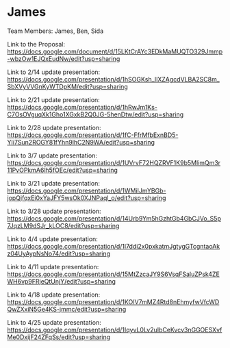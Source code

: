 # James
Team Members: James, Ben, Sida

Link to the Proposal: https://docs.google.com/document/d/15LKtCrAYc3EDkMaMUQTO329Jmmp-wbzOw1EJQxEudNw/edit?usp=sharing

Link to 2/14 update presentation: https://docs.google.com/presentation/d/1hSOGKsh_IlXZAgcdVLBA2SC8m_SbXVyVVGnKyWTDpKM/edit?usp=sharing

Link to 2/21 update presentation: https://docs.google.com/presentation/d/1hRwJm1Ks-C7OsOVguqXk1Gho1XGxkB2Q0JG-5henDtw/edit?usp=sharing

Link to 2/28 update presentation: https://docs.google.com/presentation/d/1fC-FfrMfbExnBD5-YIi7Sun2ROGY81fYhn9lhC2N9WA/edit?usp=sharing

Link to 3/7 update presentation: https://docs.google.com/presentation/d/1UVrvF72HQZRVF1K9b5MlimQm3r11PvOPkmA6lh5fOEc/edit?usp=sharing

Link to 3/21 update presentation: https://docs.google.com/presentation/d/1WMiIJmYBGb-jopQjfqxEi0xYaJFY5wsOk0XJNPaql_o/edit?usp=sharing

Link to 3/28 update presentation: https://docs.google.com/presentation/d/14Urb9Ym5hGzhtGb4GbCJVo_S5p7JqzLM9dSJr_kLOC8/edit?usp=sharing

Link to 4/4 update presentation: https://docs.google.com/presentation/d/1l7ddi2x0pxkatmJgtygGTcgntaoAkz04UyAypNsNo74/edit?usp=sharing

Link to 4/11 update presentation: https://docs.google.com/presentation/d/15MtZzcaJY9S6VsqFSaluZPsk4ZEWH6vp9FRjeQtUnjY/edit?usp=sharing

Link to 4/18 update presentation: https://docs.google.com/presentation/d/1KOIV7mMZ4Rtd8nEhmyfwVfcWDQwZXxiN5Ge4KS-jmmc/edit?usp=sharing

Link to 4/25 update presentation: https://docs.google.com/presentation/d/1IqyvL0Lv2uIbCeKvcv3nGGOESXvfMe0DxijF24ZFqSs/edit?usp=sharing
